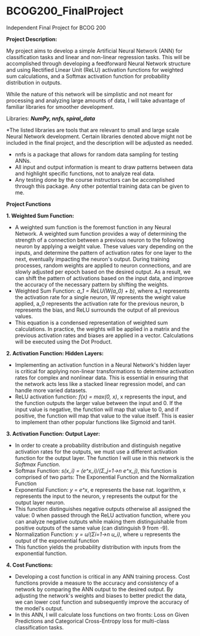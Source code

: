 # BCOG200_FinalProject
Independent Final Project for BCOG 200

**Project Description:**

My project aims to develop a simple Artificial Neural Network (ANN) for classification tasks and linear and non-linear regression tasks. This will be accomplished through developing a feedforward Neural Network structure and using Rectified Linear Unit (ReLU) activation functions for weighted sum calculations, and a Softmax activation function for probability distribution in outputs. 

While the nature of this network will be simplistic and not meant for processing and analyzing large amounts of data, I will take advantage of familiar libraries for smoother development.

Libraries: _**NumPy, nnfs, spiral_data**_

*The listed libraries are tools that are relevant to small and large scale Neural Network development. Certain libraries denoted above might not be included in the final project, and the description will be adjusted as needed.
- nnfs is a package that allows for random data sampling for testing ANNs.
- All input and output information is meant to draw patterns between data and highlight specific functions, not to analyze real data.
- Any testing done by the course instructors can be accomplished through this package. Any other potential training data can be given to me.


**Project Functions**

**1. Weighted Sum Function:**
   - A weighted sum function is the foremost function in any Neural Network. A weighted sum function provides a way of determining the strength of a connection between a previous neuron to the following neuron by applying a weight value. These values vary depending on the inputs, and determine the pattern of activation rates for one layer to the next, eventually impacting the neuron's output. During training processes, random weights are applied to neuron connections, and are slowly adjusted per epoch based on the desired output. As a result, we can shift the pattern of activations based on the input data, and improve the accuracy of the necessary pattern by shifting the weights.
   - Weighted Sum Function: _a_1 = ReLU(W(a_0) + b)_, where a_1 represents the activation rate for a single neuron, W represents the weight value applied, a_0 represents the activation rate for the previous neuron, b represents the bias, and ReLU surrounds the output of all previous values.
   - This equation is a condensed representation of weighted sum calculations. In practice, the weights will be applied in a matrix and the previous activation rates and biases are applied in a vector. Calculations will be executed using the Dot Product.

  
**2. Activation Function: Hidden Layers:**
   - Implementing an activation function in a Neural Network's hidden layer is critical for applying non-linear transformations to determine activation rates for complex and nonlinear data. This is essential in ensuring that the network acts less like a stacked linear regression model, and can handle more varied datasets.
   - ReLU activation function: _f(x) = max(0, x)_, x represents the input, and the function outputs the larger value between the input and 0. If the input value is negative, the function will map that value to 0, and if positive, the function will map that value to the value itself. This is easier to implement than other popular functions like Sigmoid and tanH.

**3. Activation Function: Output Layer:**
   - In order to create a probability distribution and distinguish negative activation rates for the outputs, we must use a different activation function for the output layer. The function I will use in this network is the _Softmax Function_.
   - Softmax Function: _s(x_i) = (e^x_i)/(Σ_j=1->n e^x_j)_, this function is comprised of two parts: The Exponential Function and the Normalization Function
   - Exponential Function: _y = e^x_, e represents the base nat. logarithm, x represents the input to the neuron, y represents the output for the output layer neuron.
   - This function distinguishes negative outputs otherwise all assigned the value: 0 when passed through the ReLU activation function, where you can analyze negative outputs while making them distinguishable from positive outputs of the same value (can distinguish 9 from -9).
   - Normalization Function: _y = u/(Σi=1->n u_i)_, where u represents the output of the exponential function
   - This function yields the probability distribution with inputs from the exponential function.
  
**4. Cost Functions:**
   - Developing a cost function is critical in any ANN training process. Cost functions provide a measure to the accuracy and consistency of a network by comparing the ANN output to the desired output. By adjusting the network's weights and biases to better predict the data, we can lower cost function and subsequently improve the accuracy of the model's output.
   - In this ANN, I will calculate loss functions on two fronts: Loss on Given Predictions and Categorical Cross-Entropy loss for multi-class classification tasks.

